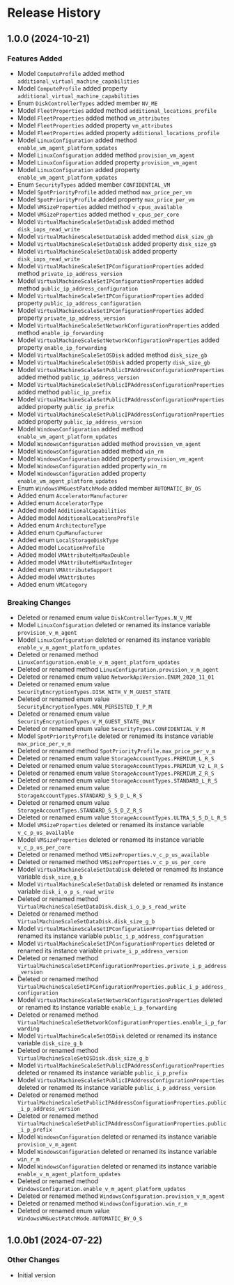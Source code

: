 # Release History

## 1.0.0 (2024-10-21)

### Features Added

  - Model `ComputeProfile` added method `additional_virtual_machine_capabilities`
  - Model `ComputeProfile` added property `additional_virtual_machine_capabilities`
  - Enum `DiskControllerTypes` added member `NV_ME`
  - Model `FleetProperties` added method `additional_locations_profile`
  - Model `FleetProperties` added method `vm_attributes`
  - Model `FleetProperties` added property `vm_attributes`
  - Model `FleetProperties` added property `additional_locations_profile`
  - Model `LinuxConfiguration` added method `enable_vm_agent_platform_updates`
  - Model `LinuxConfiguration` added method `provision_vm_agent`
  - Model `LinuxConfiguration` added property `provision_vm_agent`
  - Model `LinuxConfiguration` added property `enable_vm_agent_platform_updates`
  - Enum `SecurityTypes` added member `CONFIDENTIAL_VM`
  - Model `SpotPriorityProfile` added method `max_price_per_vm`
  - Model `SpotPriorityProfile` added property `max_price_per_vm`
  - Model `VMSizeProperties` added method `v_cpus_available`
  - Model `VMSizeProperties` added method `v_cpus_per_core`
  - Model `VirtualMachineScaleSetDataDisk` added method `disk_iops_read_write`
  - Model `VirtualMachineScaleSetDataDisk` added method `disk_size_gb`
  - Model `VirtualMachineScaleSetDataDisk` added property `disk_size_gb`
  - Model `VirtualMachineScaleSetDataDisk` added property `disk_iops_read_write`
  - Model `VirtualMachineScaleSetIPConfigurationProperties` added method `private_ip_address_version`
  - Model `VirtualMachineScaleSetIPConfigurationProperties` added method `public_ip_address_configuration`
  - Model `VirtualMachineScaleSetIPConfigurationProperties` added property `public_ip_address_configuration`
  - Model `VirtualMachineScaleSetIPConfigurationProperties` added property `private_ip_address_version`
  - Model `VirtualMachineScaleSetNetworkConfigurationProperties` added method `enable_ip_forwarding`
  - Model `VirtualMachineScaleSetNetworkConfigurationProperties` added property `enable_ip_forwarding`
  - Model `VirtualMachineScaleSetOSDisk` added method `disk_size_gb`
  - Model `VirtualMachineScaleSetOSDisk` added property `disk_size_gb`
  - Model `VirtualMachineScaleSetPublicIPAddressConfigurationProperties` added method `public_ip_address_version`
  - Model `VirtualMachineScaleSetPublicIPAddressConfigurationProperties` added method `public_ip_prefix`
  - Model `VirtualMachineScaleSetPublicIPAddressConfigurationProperties` added property `public_ip_prefix`
  - Model `VirtualMachineScaleSetPublicIPAddressConfigurationProperties` added property `public_ip_address_version`
  - Model `WindowsConfiguration` added method `enable_vm_agent_platform_updates`
  - Model `WindowsConfiguration` added method `provision_vm_agent`
  - Model `WindowsConfiguration` added method `win_rm`
  - Model `WindowsConfiguration` added property `provision_vm_agent`
  - Model `WindowsConfiguration` added property `win_rm`
  - Model `WindowsConfiguration` added property `enable_vm_agent_platform_updates`
  - Enum `WindowsVMGuestPatchMode` added member `AUTOMATIC_BY_OS`
  - Added enum `AcceleratorManufacturer`
  - Added enum `AcceleratorType`
  - Added model `AdditionalCapabilities`
  - Added model `AdditionalLocationsProfile`
  - Added enum `ArchitectureType`
  - Added enum `CpuManufacturer`
  - Added enum `LocalStorageDiskType`
  - Added model `LocationProfile`
  - Added model `VMAttributeMinMaxDouble`
  - Added model `VMAttributeMinMaxInteger`
  - Added enum `VMAttributeSupport`
  - Added model `VMAttributes`
  - Added enum `VMCategory`

### Breaking Changes

  - Deleted or renamed enum value `DiskControllerTypes.N_V_ME`
  - Model `LinuxConfiguration` deleted or renamed its instance variable `provision_v_m_agent`
  - Model `LinuxConfiguration` deleted or renamed its instance variable `enable_v_m_agent_platform_updates`
  - Deleted or renamed method `LinuxConfiguration.enable_v_m_agent_platform_updates`
  - Deleted or renamed method `LinuxConfiguration.provision_v_m_agent`
  - Deleted or renamed enum value `NetworkApiVersion.ENUM_2020_11_01`
  - Deleted or renamed enum value `SecurityEncryptionTypes.DISK_WITH_V_M_GUEST_STATE`
  - Deleted or renamed enum value `SecurityEncryptionTypes.NON_PERSISTED_T_P_M`
  - Deleted or renamed enum value `SecurityEncryptionTypes.V_M_GUEST_STATE_ONLY`
  - Deleted or renamed enum value `SecurityTypes.CONFIDENTIAL_V_M`
  - Model `SpotPriorityProfile` deleted or renamed its instance variable `max_price_per_v_m`
  - Deleted or renamed method `SpotPriorityProfile.max_price_per_v_m`
  - Deleted or renamed enum value `StorageAccountTypes.PREMIUM_L_R_S`
  - Deleted or renamed enum value `StorageAccountTypes.PREMIUM_V2_L_R_S`
  - Deleted or renamed enum value `StorageAccountTypes.PREMIUM_Z_R_S`
  - Deleted or renamed enum value `StorageAccountTypes.STANDARD_L_R_S`
  - Deleted or renamed enum value `StorageAccountTypes.STANDARD_S_S_D_L_R_S`
  - Deleted or renamed enum value `StorageAccountTypes.STANDARD_S_S_D_Z_R_S`
  - Deleted or renamed enum value `StorageAccountTypes.ULTRA_S_S_D_L_R_S`
  - Model `VMSizeProperties` deleted or renamed its instance variable `v_c_p_us_available`
  - Model `VMSizeProperties` deleted or renamed its instance variable `v_c_p_us_per_core`
  - Deleted or renamed method `VMSizeProperties.v_c_p_us_available`
  - Deleted or renamed method `VMSizeProperties.v_c_p_us_per_core`
  - Model `VirtualMachineScaleSetDataDisk` deleted or renamed its instance variable `disk_size_g_b`
  - Model `VirtualMachineScaleSetDataDisk` deleted or renamed its instance variable `disk_i_o_p_s_read_write`
  - Deleted or renamed method `VirtualMachineScaleSetDataDisk.disk_i_o_p_s_read_write`
  - Deleted or renamed method `VirtualMachineScaleSetDataDisk.disk_size_g_b`
  - Model `VirtualMachineScaleSetIPConfigurationProperties` deleted or renamed its instance variable `public_i_p_address_configuration`
  - Model `VirtualMachineScaleSetIPConfigurationProperties` deleted or renamed its instance variable `private_i_p_address_version`
  - Deleted or renamed method `VirtualMachineScaleSetIPConfigurationProperties.private_i_p_address_version`
  - Deleted or renamed method `VirtualMachineScaleSetIPConfigurationProperties.public_i_p_address_configuration`
  - Model `VirtualMachineScaleSetNetworkConfigurationProperties` deleted or renamed its instance variable `enable_i_p_forwarding`
  - Deleted or renamed method `VirtualMachineScaleSetNetworkConfigurationProperties.enable_i_p_forwarding`
  - Model `VirtualMachineScaleSetOSDisk` deleted or renamed its instance variable `disk_size_g_b`
  - Deleted or renamed method `VirtualMachineScaleSetOSDisk.disk_size_g_b`
  - Model `VirtualMachineScaleSetPublicIPAddressConfigurationProperties` deleted or renamed its instance variable `public_i_p_prefix`
  - Model `VirtualMachineScaleSetPublicIPAddressConfigurationProperties` deleted or renamed its instance variable `public_i_p_address_version`
  - Deleted or renamed method `VirtualMachineScaleSetPublicIPAddressConfigurationProperties.public_i_p_address_version`
  - Deleted or renamed method `VirtualMachineScaleSetPublicIPAddressConfigurationProperties.public_i_p_prefix`
  - Model `WindowsConfiguration` deleted or renamed its instance variable `provision_v_m_agent`
  - Model `WindowsConfiguration` deleted or renamed its instance variable `win_r_m`
  - Model `WindowsConfiguration` deleted or renamed its instance variable `enable_v_m_agent_platform_updates`
  - Deleted or renamed method `WindowsConfiguration.enable_v_m_agent_platform_updates`
  - Deleted or renamed method `WindowsConfiguration.provision_v_m_agent`
  - Deleted or renamed method `WindowsConfiguration.win_r_m`
  - Deleted or renamed enum value `WindowsVMGuestPatchMode.AUTOMATIC_BY_O_S`

## 1.0.0b1 (2024-07-22)

### Other Changes

  - Initial version
